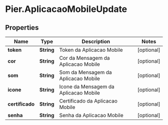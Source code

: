 # Pier.AplicacaoMobileUpdate

## Properties
Name | Type | Description | Notes
------------ | ------------- | ------------- | -------------
**token** | **String** | Token da Aplicacao Mobile | [optional] 
**cor** | **String** | Cor da Mensagem da Aplicacao Mobile | [optional] 
**som** | **String** | Som da Mensagem da Aplicacao Mobile | [optional] 
**icone** | **String** | Icone da Mensagem da Aplicacao Mobile | [optional] 
**certificado** | **String** | Certificado da Aplicacao Mobile | [optional] 
**senha** | **String** | Senha da Aplicacao Mobile | [optional] 


